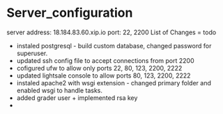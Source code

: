 # Server_configuration

server address: 18.184.83.60.xip.io
port: 22, 2200
List of Changes = todo 
  - instaled postgresql - build custom database, changed password for superuser.
  - updated ssh config file to accept connections from port 2200 
  - cofigured ufw to allow only ports 22, 80, 123, 2200, 2222 
  - updated lightsale console to allow ports 80, 123, 2200, 2222
  - instaled apache2 with wsgi extension - changed primary folder and enabled wsgi to handle tasks. 
  - added grader user + implemented rsa key
  - 
  
